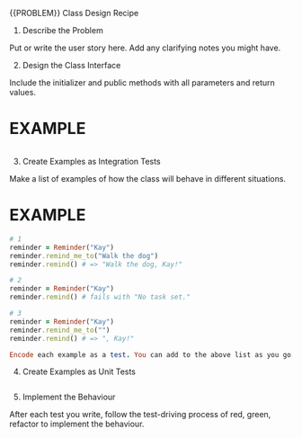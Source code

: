 {{PROBLEM}} Class Design Recipe
1. Describe the Problem

Put or write the user story here. Add any clarifying notes you might have.

2. Design the Class Interface

Include the initializer and public methods with all parameters and return values.

# EXAMPLE
```ruby
```


3. Create Examples as Integration Tests

Make a list of examples of how the class will behave in different situations.

# EXAMPLE
```ruby
# 1
reminder = Reminder("Kay")
reminder.remind_me_to("Walk the dog")
reminder.remind() # => "Walk the dog, Kay!"

# 2
reminder = Reminder("Kay")
reminder.remind() # fails with "No task set."

# 3
reminder = Reminder("Kay")
reminder.remind_me_to("")
reminder.remind() # => ", Kay!"

Encode each example as a test. You can add to the above list as you go.
```
4. Create Examples as Unit Tests

```ruby

```

5. Implement the Behaviour

After each test you write, follow the test-driving process of red, green, refactor to implement the behaviour.
